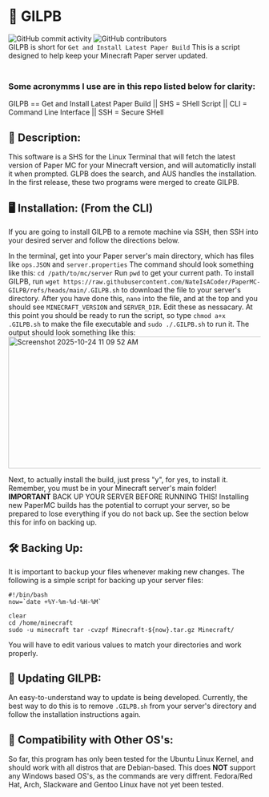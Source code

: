 # 📜 GILPB
![GitHub commit activity](https://img.shields.io/github/commit-activity/m/Nategarstka/PaperMC-Auto-Update-Script)
![GitHub contributors](https://img.shields.io/github/contributors/Nategarstka/PaperMC-Auto-Update-Script)
<br> GILPB is short for ```Get and Install Latest Paper Build``` This is a script designed to help keep your Minecraft Paper server updated. 
### <br> Some acronymms I use are in this repo listed below for clarity:
GILPB == Get and Install Latest Paper Build || SHS = SHell Script || CLI = Command Line Interface || SSH = Secure SHell

## 📝 Description:
This software is a SHS for the Linux Terminal that will fetch the latest version of Paper MC for your Minecraft version, and will automaticlly install it when prompted. GLPB does the search, and AUS handles the installation. In the first release, these two programs were merged to create GILPB.

## 🖥 Installation: (From the CLI)
If you are going to install GILPB to a remote machine via SSH, then SSH into your desired server and follow the directions below.

In the terminal, get into your Paper server's main directory, which has files like ```ops.JSON``` and ```server.properties``` The command should look something like this: ```cd /path/to/mc/server``` Run ```pwd``` to get your current path. To install GILPB, run ```wget https://raw.githubusercontent.com/NateIsACoder/PaperMC-GILPB/refs/heads/main/.GILPB.sh``` to download the file to your server's directory. After you have done this, ```nano``` into the file, and at the top and you should see ```MINECRAFT_VERSION``` and ```SERVER_DIR```. Edit these as nessacary. At this point you should be ready to run the script, so type ```chmod a+x .GILPB.sh``` to make the file executable and ```sudo ./.GILPB.sh``` to run it. The output should look something like this: 
<br> <img width="1135" height="263" alt="Screenshot 2025-10-24 11 09 52 AM" src="https://github.com/user-attachments/assets/a447d977-9289-45bf-b1f1-fc5b62993aa8" />

Next, to actually install the build, just press "y", for yes, to install it. Remember, you must be in your Minecraft server's main folder! <b>IMPORTANT</b> BACK UP YOUR SERVER BEFORE RUNNING THIS! Installing new PaperMC builds has the potential to corrupt your server, so be prepared to lose everything if you do not back up. See the section below this for info on backing up.

## 🛠️ Backing Up: 
It is important to backup your files whenever making new changes. The following is a simple script for backing up your server files: 
```
#!/bin/bash
now=`date +%Y-%m-%d-%H-%M`

clear
cd /home/minecraft
sudo -u minecraft tar -cvzpf Minecraft-${now}.tar.gz Minecraft/
```
You will have to edit various values to match your directories and work properly.

## 💾 Updating GILPB:
An easy-to-understand way to update is being developed. Currently, the best way to do this is to remove ```.GILPB.sh``` from your server's directory and follow the installation instructions again.

## 🧨 Compatibility with Other OS's:
So far, this program has only been tested for the Ubuntu Linux Kernel, and should work with all distros that are Debian-based. This does <b>NOT</b> support any Windows based OS's, as the commands are very diffrent. Fedora/Red Hat, Arch, Slackware and Gentoo Linux have not yet been tested.
